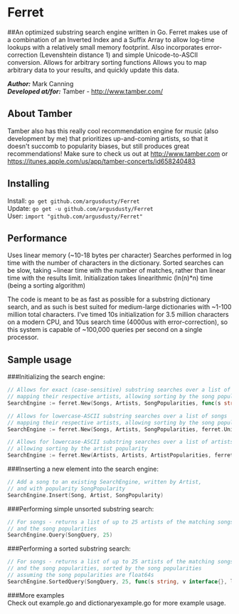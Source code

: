 Ferret
======
##An optimized substring search engine written in Go.
Ferret makes use of a combination of an Inverted Index and a Suffix Array to allow log-time lookups with a relatively small memory footprint.
Also incorporates error-correction (Levenshtein distance 1) and simple Unicode-to-ASCII conversion.
Allows for arbitrary sorting functions
Allows you to map arbitrary data to your results, and quickly update this data.

***Author:*** Mark Canning <br>
***Developed at/for:*** Tamber - http://www.tamber.com/

About Tamber
------------
Tamber also has this really cool recommendation engine for music (also development by me) that prioritizes up-and-coming artists, so that it doesn't succomb to popularity biases, but still produces great recommendations! Make sure to check us out at http://www.tamber.com or https://itunes.apple.com/us/app/tamber-concerts/id658240483

Installing
----------
Install: `go get github.com/argusdusty/Ferret` <br>
Update: `go get -u github.com/argusdusty/Ferret` <br>
User: `import "github.com/argusdusty/Ferret"` <br>

Performance
-----------
Uses linear memory (~10-18 bytes per character)
Searches performed in log time with the number of characters in the dictionary.
Sorted searches can be slow, taking ~linear time with the number of matches, rather than linear time with the results limit.
Initialization takes linearithmic (ln(n)*n) time (being a sorting algorithm)

The code is meant to be as fast as possible for a substring dictionary search, and as such is best suited for medium-large dictionaries with ~1-100 million total characters. I've timed 10s initialization for 3.5 million characters on a modern CPU, and 10us search time (4000us with error-correction), so this system is capable of ~100,000 queries per second on a single processor.


Sample usage
------------

###Initializing the search engine:
```go
// Allows for exact (case-sensitive) substring searches over a list of songs 
// mapping their respective artists, allowing sorting by the song popularity
SearchEngine := ferret.New(Songs, Artists, SongPopularities, func(s string) []byte { return []byte(s) })

// Allows for lowercase-ASCII substring searches over a list of songs
// mapping their respective artists, allowing sorting by the song popularity
SearchEngine := ferret.New(Songs, Artists, SongPopularities, ferret.UnicodeToLowerASCII)

// Allows for lowercase-ASCII substring searches over a list of artists,
// allowing sorting by the artist popularity
SearchEngine := ferret.New(Artists, Artists, ArtistPopularities, ferret.UnicodeToLowerASCII)
```
		
###Inserting a new element into the search engine:
```go
// Add a song to an existing SearchEngine, written by Artist,
// and with popularity SongPopularity
SearchEngine.Insert(Song, Artist, SongPopularity)
```

###Performing simple unsorted substring search:
```go
// For songs - returns a list of up to 25 artists of the matching songs,
// and the song popularities
SearchEngine.Query(SongQuery, 25)
```
	
###Performing a sorted substring search:
```go
// For songs - returns a list of up to 25 artists of the matching songs,
// and the song popularities, sorted by the song popularities
// assuming the song popularities are float64s
SearchEngine.SortedQuery(SongQuery, 25, func(s string, v interface{}, l int, i int) float64 { return v.(float64) })
```

###More examples	
Check out example.go and dictionaryexample.go for more example usage.
